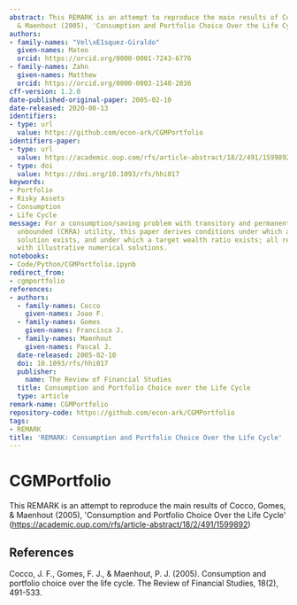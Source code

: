 ```yaml
---
abstract: This REMARK is an attempt to reproduce the main results of Cocco, Gomes,
  & Maenhout (2005), 'Consumption and Portfolio Choice Over the Life Cycle' (https://academic.oup.com/rfs/article-abstract/18/2/491/1599892)
authors:
- family-names: "Vel\xE1squez-Giraldo"
  given-names: Mateo
  orcid: https://orcid.org/0000-0001-7243-6776
- family-names: Zahn
  given-names: Matthew
  orcid: https://orcid.org/0000-0003-1148-2036
cff-version: 1.2.0
date-published-original-paper: 2005-02-10
date-released: 2020-08-13
identifiers:
- type: url
  value: https://github.com/econ-ark/CGMPortfolio
identifiers-paper:
- type: url
  value: https://academic.oup.com/rfs/article-abstract/18/2/491/1599892
- type: doi
  value: https://doi.org/10.1093/rfs/hhi017
keywords:
- Portfolio
- Risky Assets
- Consumption
- Life Cycle
message: For a consumption/saving problem with transitory and permanent shocks and
  unbounded (CRRA) utility, this paper derives conditions under which a nondegenerate
  solution exists, and under which a target wealth ratio exists; all results are paired
  with illustrative numerical solutions.
notebooks:
- Code/Python/CGMPortfolio.ipynb
redirect_from:
- cgmportfolio
references:
- authors:
  - family-names: Cocco
    given-names: Joao F.
  - family-names: Gomes
    given-names: Francisco J.
  - family-names: Maenhout
    given-names: Pascal J.
  date-released: 2005-02-10
  doi: 10.1093/rfs/hhi017
  publisher:
    name: The Review of Financial Studies
  title: Consumption and Portfolio Choice over the Life Cycle
  type: article
remark-name: CGMPortfolio
repository-code: https://github.com/econ-ark/CGMPortfolio
tags:
- REMARK
title: 'REMARK: Consumption and Portfolio Choice Over the Life Cycle'
---
```


# CGMPortfolio

This REMARK is an attempt to reproduce the main results of Cocco, Gomes, & Maenhout (2005), 'Consumption and Portfolio Choice Over the Life Cycle' (https://academic.oup.com/rfs/article-abstract/18/2/491/1599892)

## References

Cocco, J. F., Gomes, F. J., & Maenhout, P. J. (2005). Consumption and portfolio choice over the life cycle. The Review of Financial Studies, 18(2), 491-533.

